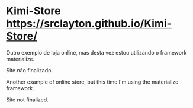 # Kimi-Store        https://srclayton.github.io/Kimi-Store/
 
Outro exemplo de loja online, mas desta vez estou utilizando o framework materialize.

Site não finalizado.





Another example of online store, but this time I'm using the materialize framework.

Site not finalized.
